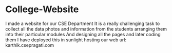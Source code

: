 # College-Website
I made a website for our CSE Department
It is a really challenging task to collect all the data photos and information from the students arranging them into their particular modules
And designing all the pages and later coding them
I have deployed this in sunlight hosting
our web url: karthik.csepragati.com
